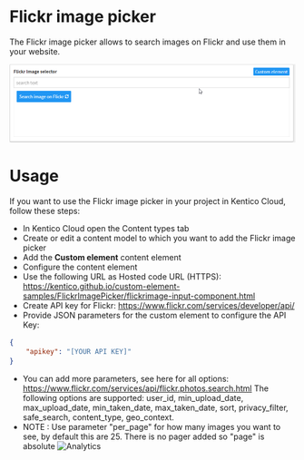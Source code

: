 # Flickr image picker
The Flickr image picker allows to search images on Flickr and use them in your website.

![Flickr image picker](FlickrImagePicker.gif)

# Usage

If you want to use the Flickr image picker in your project in Kentico Cloud, follow these steps:

* In Kentico Cloud open the Content types tab
* Create or edit a content model to which you want to add the Flickr image picker
* Add the **Custom element** content element
* Configure the content element
* Use the following URL as Hosted code URL (HTTPS): https://kentico.github.io/custom-element-samples/FlickrImagePicker/flickrimage-input-component.html
* Create API key for Flickr: https://www.flickr.com/services/developer/api/
* Provide JSON parameters for the custom element to configure the API Key:

```json
{
    "apikey": "[YOUR API KEY]"
}
```
* You can add more parameters, see here for all options: https://www.flickr.com/services/api/flickr.photos.search.html
The following options are supported: user_id, min_upload_date, max_upload_date, min_taken_date, max_taken_date, sort, privacy_filter, safe_search, content_type, geo_context. 
* NOTE : Use parameter "per_page" for how many images you want to see, by default this are 25. There is no pager added so "page" is absolute
![Analytics](https://kentico-ga-beacon.azurewebsites.net/api/UA-69014260-4/Kentico/custom-elements-samples/FlickrImagePicker?pixel)
